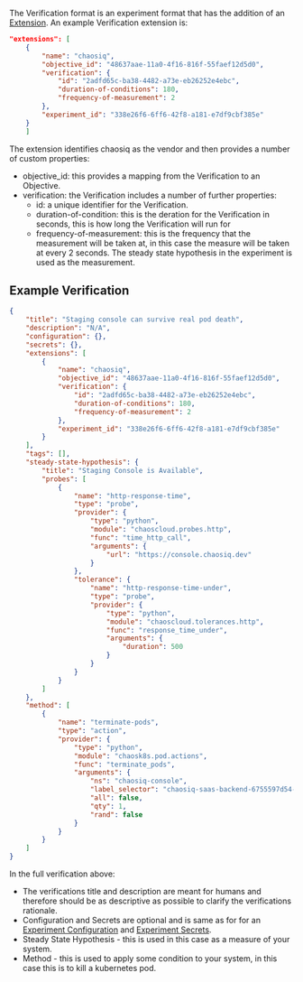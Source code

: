 The Verification format is an experiment format that has the addition of an [Extension](https://docs.chaostoolkit.org/reference/api/experiment/#extensions). An example Verification extension is:

```json
"extensions": [
    {
        "name": "chaosiq",
        "objective_id": "48637aae-11a0-4f16-816f-55faef12d5d0",
        "verification": {
            "id": "2adfd65c-ba38-4482-a73e-eb26252e4ebc",
            "duration-of-conditions": 180,
            "frequency-of-measurement": 2
        },
        "experiment_id": "338e26f6-6ff6-42f8-a181-e7df9cbf385e"
    }
    ]
```

The extension identifies chaosiq as the vendor and then provides a number of custom properties:

*  objective_id: this provides a mapping from the Verification to an Objective.
*  verification: the Verification includes a number of further properties:
    * id: a unique identifier for the Verification.
    * duration-of-condition: this is the deration for the Verification in seconds, this is how long the Verification will run for
    * frequency-of-measurement: this is the frequency that the measurement will be taken at, in this case the measure will be taken at every 2 seconds. The steady state hypothesis in the experiment is used as the measurement.

## Example Verification


```json
{
    "title": "Staging console can survive real pod death",
    "description": "N/A",
    "configuration": {},
    "secrets": {},
    "extensions": [
        {
            "name": "chaosiq",
            "objective_id": "48637aae-11a0-4f16-816f-55faef12d5d0",
            "verification": {
                "id": "2adfd65c-ba38-4482-a73e-eb26252e4ebc",
                "duration-of-conditions": 180,
                "frequency-of-measurement": 2
            },
            "experiment_id": "338e26f6-6ff6-42f8-a181-e7df9cbf385e"
        }
    ],
    "tags": [],
    "steady-state-hypothesis": {
        "title": "Staging Console is Available",
        "probes": [
            {
                "name": "http-response-time",
                "type": "probe",
                "provider": {
                    "type": "python",
                    "module": "chaoscloud.probes.http",
                    "func": "time_http_call",
                    "arguments": {
                        "url": "https://console.chaosiq.dev"
                    }
                },
                "tolerance": {
                    "name": "http-response-time-under",
                    "type": "probe",
                    "provider": {
                        "type": "python",
                        "module": "chaoscloud.tolerances.http",
                        "func": "response_time_under",
                        "arguments": {
                            "duration": 500
                        }
                    }
                }
            }
        ]
    },
    "method": [
        {
            "name": "terminate-pods",
            "type": "action",
            "provider": {
                "type": "python",
                "module": "chaosk8s.pod.actions",
                "func": "terminate_pods",
                "arguments": {
                    "ns": "chaosiq-console",
                    "label_selector": "chaosiq-saas-backend-6755597d54-8npfz",
                    "all": false,
                    "qty": 1,
                    "rand": false
                }
            }
        }
    ]
}
```

In the full verification above:

* The verifications title and description are meant for humans and therefore should be as descriptive as possible to clarify the verifications rationale.
* Configuration and Secrets  are optional and is same as for for an [Experiment Configuration](https://docs.chaostoolkit.org/reference/api/experiment/#configuration) and [Experiment Secrets](https://docs.chaostoolkit.org/reference/api/experiment/#secrets).
* Steady State Hypothesis - this is used in this case as a measure of your system.
* Method - this is used to apply some condition to your system, in this case this is to kill a kubernetes pod.
